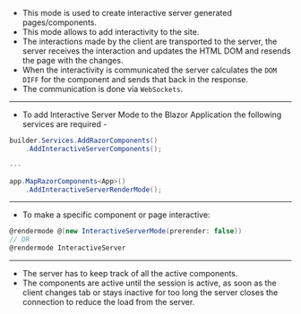 - This mode is used to create interactive server generated pages/components.
- This mode allows to add interactivity to the site.
- The interactions made by the client are transported to the server, the server receives the interaction and updates the HTML DOM and resends the page with the changes.
- When the interactivity is communicated the server calculates the `DOM DIFF` for the component and sends that back in the response.
- The communication is done via `WebSockets`.
- ---
- To add Interactive Server Mode to the Blazor Application the following services are required - 
```cs
builder.Services.AddRazorComponents()
	.AddInteractiveServerComponents();

---

app.MapRazorComponents<App>()
	.AddInteractiveServerRenderMode();
```
---
- To make a specific component or page interactive:
```cs
@rendermode @(new InteractiveServerMode(prerender: false))
// OR
@rendermode InteractiveServer
```
---
- The server has to keep track of all the active components.
- The components are active until the session is active, as soon as the client changes tab or stays inactive for too long the server closes the connection to reduce the load from the server.